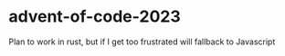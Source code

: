# advent-of-code-2023
Plan to work in rust, but if I get too frustrated will fallback to Javascript
